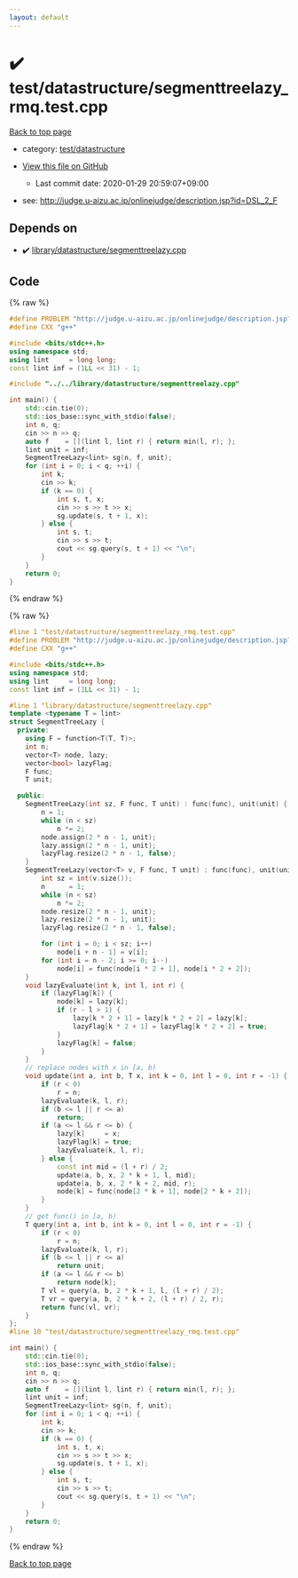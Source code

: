 ```yaml
---
layout: default
---
```


<!-- mathjax config similar to math.stackexchange -->
<script type="text/javascript" async
  src="https://cdnjs.cloudflare.com/ajax/libs/mathjax/2.7.5/MathJax.js?config=TeX-MML-AM_CHTML">
</script>
<script type="text/x-mathjax-config">
  MathJax.Hub.Config({
    TeX: { equationNumbers: { autoNumber: "AMS" }},
    tex2jax: {
      inlineMath: [ ['$','$'] ],
      processEscapes: true
    },
    "HTML-CSS": { matchFontHeight: false },
    displayAlign: "left",
    displayIndent: "2em"
  });
</script>

<script type="text/javascript" src="https://cdnjs.cloudflare.com/ajax/libs/jquery/3.4.1/jquery.min.js"></script>
<script src="https://cdn.jsdelivr.net/npm/jquery-balloon-js@1.1.2/jquery.balloon.min.js" integrity="sha256-ZEYs9VrgAeNuPvs15E39OsyOJaIkXEEt10fzxJ20+2I=" crossorigin="anonymous"></script>
<script type="text/javascript" src="../../../assets/js/copy-button.js"></script>
<link rel="stylesheet" href="../../../assets/css/copy-button.css" />


# :heavy_check_mark: test/datastructure/segmenttreelazy_rmq.test.cpp

<a href="../../../index.html">Back to top page</a>

* category: <a href="../../../index.html#dd2863e470d2af8ee92181d6e8c27bbc">test/datastructure</a>
* <a href="{{ site.github.repository_url }}/blob/master/test/datastructure/segmenttreelazy_rmq.test.cpp">View this file on GitHub</a>
    - Last commit date: 2020-01-29 20:59:07+09:00


* see: <a href="http://judge.u-aizu.ac.jp/onlinejudge/description.jsp?id=DSL_2_F">http://judge.u-aizu.ac.jp/onlinejudge/description.jsp?id=DSL_2_F</a>


## Depends on

* :heavy_check_mark: <a href="../../../library/library/datastructure/segmenttreelazy.cpp.html">library/datastructure/segmenttreelazy.cpp</a>


## Code

<a id="unbundled"></a>
{% raw %}
```cpp
#define PROBLEM "http://judge.u-aizu.ac.jp/onlinejudge/description.jsp?id=DSL_2_F"
#define CXX "g++"

#include <bits/stdc++.h>
using namespace std;
using lint     = long long;
const lint inf = (1LL << 31) - 1;

#include "../../library/datastructure/segmenttreelazy.cpp"

int main() {
    std::cin.tie(0);
    std::ios_base::sync_with_stdio(false);
    int n, q;
    cin >> n >> q;
    auto f    = [](lint l, lint r) { return min(l, r); };
    lint unit = inf;
    SegmentTreeLazy<lint> sg(n, f, unit);
    for (int i = 0; i < q; ++i) {
        int k;
        cin >> k;
        if (k == 0) {
            int s, t, x;
            cin >> s >> t >> x;
            sg.update(s, t + 1, x);
        } else {
            int s, t;
            cin >> s >> t;
            cout << sg.query(s, t + 1) << "\n";
        }
    }
    return 0;
}
```
{% endraw %}

<a id="bundled"></a>
{% raw %}
```cpp
#line 1 "test/datastructure/segmenttreelazy_rmq.test.cpp"
#define PROBLEM "http://judge.u-aizu.ac.jp/onlinejudge/description.jsp?id=DSL_2_F"
#define CXX "g++"

#include <bits/stdc++.h>
using namespace std;
using lint     = long long;
const lint inf = (1LL << 31) - 1;

#line 1 "library/datastructure/segmenttreelazy.cpp"
template <typename T = lint>
struct SegmentTreeLazy {
  private:
    using F = function<T(T, T)>;
    int n;
    vector<T> node, lazy;
    vector<bool> lazyFlag;
    F func;
    T unit;

  public:
    SegmentTreeLazy(int sz, F func, T unit) : func(func), unit(unit) {
        n = 1;
        while (n < sz)
            n *= 2;
        node.assign(2 * n - 1, unit);
        lazy.assign(2 * n - 1, unit);
        lazyFlag.resize(2 * n - 1, false);
    }
    SegmentTreeLazy(vector<T> v, F func, T unit) : func(func), unit(unit) {
        int sz = int(v.size());
        n      = 1;
        while (n < sz)
            n *= 2;
        node.resize(2 * n - 1, unit);
        lazy.resize(2 * n - 1, unit);
        lazyFlag.resize(2 * n - 1, false);

        for (int i = 0; i < sz; i++)
            node[i + n - 1] = v[i];
        for (int i = n - 2; i >= 0; i--)
            node[i] = func(node[i * 2 + 1], node[i * 2 + 2]);
    }
    void lazyEvaluate(int k, int l, int r) {
        if (lazyFlag[k]) {
            node[k] = lazy[k];
            if (r - l > 1) {
                lazy[k * 2 + 1] = lazy[k * 2 + 2] = lazy[k];
                lazyFlag[k * 2 + 1] = lazyFlag[k * 2 + 2] = true;
            }
            lazyFlag[k] = false;
        }
    }
    // replace nodes with x in [a, b)
    void update(int a, int b, T x, int k = 0, int l = 0, int r = -1) {
        if (r < 0)
            r = n;
        lazyEvaluate(k, l, r);
        if (b <= l || r <= a)
            return;
        if (a <= l && r <= b) {
            lazy[k]     = x;
            lazyFlag[k] = true;
            lazyEvaluate(k, l, r);
        } else {
            const int mid = (l + r) / 2;
            update(a, b, x, 2 * k + 1, l, mid);
            update(a, b, x, 2 * k + 2, mid, r);
            node[k] = func(node[2 * k + 1], node[2 * k + 2]);
        }
    }
    // get func() in [a, b)
    T query(int a, int b, int k = 0, int l = 0, int r = -1) {
        if (r < 0)
            r = n;
        lazyEvaluate(k, l, r);
        if (b <= l || r <= a)
            return unit;
        if (a <= l && r <= b)
            return node[k];
        T vl = query(a, b, 2 * k + 1, l, (l + r) / 2);
        T vr = query(a, b, 2 * k + 2, (l + r) / 2, r);
        return func(vl, vr);
    }
};
#line 10 "test/datastructure/segmenttreelazy_rmq.test.cpp"

int main() {
    std::cin.tie(0);
    std::ios_base::sync_with_stdio(false);
    int n, q;
    cin >> n >> q;
    auto f    = [](lint l, lint r) { return min(l, r); };
    lint unit = inf;
    SegmentTreeLazy<lint> sg(n, f, unit);
    for (int i = 0; i < q; ++i) {
        int k;
        cin >> k;
        if (k == 0) {
            int s, t, x;
            cin >> s >> t >> x;
            sg.update(s, t + 1, x);
        } else {
            int s, t;
            cin >> s >> t;
            cout << sg.query(s, t + 1) << "\n";
        }
    }
    return 0;
}

```
{% endraw %}

<a href="../../../index.html">Back to top page</a>


